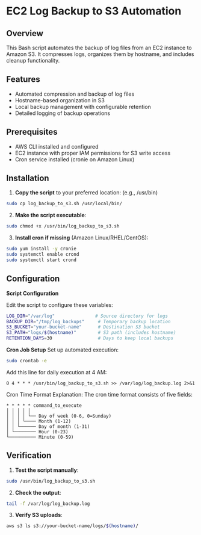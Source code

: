 # EC2 Log Backup to S3 Automation
## Overview
This Bash script automates the backup of log files from an EC2 instance to Amazon S3. It compresses logs, organizes them by hostname, and includes cleanup functionality.

## Features
- Automated compression and backup of log files
- Hostname-based organization in S3
- Local backup management with configurable retention
- Detailed logging of backup operations

## Prerequisites
- AWS CLI installed and configured
- EC2 instance with proper IAM permissions for S3 write access
- Cron service installed (cronie on Amazon Linux)

## Installation
1. **Copy the script** to your preferred location: (e.g., /usr/bin)
```bash
sudo cp log_backup_to_s3.sh /usr/local/bin/
```
2. **Make the script executable**:
```bash
sudo chmod +x /usr/bin/log_backup_to_s3.sh
```
3. **Install cron if missing** (Amazon Linux/RHEL/CentOS):
```bash
sudo yum install -y cronie
sudo systemctl enable crond
sudo systemctl start crond
```
## Configuration
**Script Configuration**

Edit the script to configure these variables:
```bash
LOG_DIR="/var/log"               # Source directory for logs
BACKUP_DIR="/tmp/log_backups"     # Temporary backup location
S3_BUCKET="your-bucket-name"      # Destination S3 bucket
S3_PATH="logs/$(hostname)"        # S3 path (includes hostname)
RETENTION_DAYS=30                 # Days to keep local backups
```
**Cron Job Setup**
Set up automated execution:
```bash
sudo crontab -e
```
Add this line for daily execution at 4 AM:
```text
0 4 * * * /usr/bin/log_backup_to_s3.sh >> /var/log/log_backup.log 2>&1
```

Cron Time Format Explanation:
The cron time format consists of five fields:
```text
* * * * * command_to_execute
│ │ │ │ │
│ │ │ │ └── Day of week (0-6, 0=Sunday)
│ │ │ └──── Month (1-12)
│ │ └────── Day of month (1-31)
│ └──────── Hour (0-23)
└────────── Minute (0-59)
```

## Verification
1. **Test the script manually**:
```bash
sudo /usr/bin/log_backup_to_s3.sh
```
2. **Check the output**:
```bash
tail -f /var/log/log_backup.log
```
3. **Verify S3 uploads**:
```bash
aws s3 ls s3://your-bucket-name/logs/$(hostname)/
```
